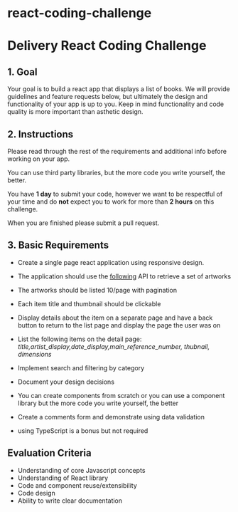 # react-coding-challenge
# Delivery React Coding Challenge

## 1. Goal

Your goal is to build a react app that displays a list of books. We will provide guidelines and feature requests below, but ultimately the design and functionality of your app is up to you. Keep in mind functionality and code quality is more important than asthetic design.

## 2. Instructions

Please read through the rest of the requirements and additional info before working on your app.

You can use third party libraries, but the more code you write yourself, the better.

You have **1 day** to submit your code, however we want to be respectful of your time and do **not** expect you to work for more than **2 hours** on this challenge.

When you are finished please submit a pull request.

## 3. Basic Requirements

- Create a single page react application using responsive design.
- The application should use the [following](https://api.artic.edu/docs/#quick-start) API to retrieve a set of artworks
- The artworks should be listed 10/page with pagination
-	Each item title and thumbnail should be clickable
-	Display details about the item on a separate page and have a back button to return to the list page and display the page the user was on
-	List the following items on the detail page: _title,artist_display,date_display,main_reference_number, thubnail, dimensions_
-	Implement search and filtering by category
-	Document your design decisions
-	You can create components from scratch or you can use a component library but the more code you write yourself, the better
- Create a comments form and demonstrate using data validation

- using TypeScript is a bonus but not required


## Evaluation Criteria

- Understanding of core Javascript concepts
- Understanding of React library
- Code and component reuse/extensibility
- Code design
- Ability to write clear documentation
